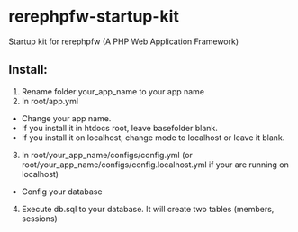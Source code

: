 rerephpfw-startup-kit
=====================

Startup kit for rerephpfw (A PHP Web Application Framework)

Install:
--------

1. Rename folder your_app_name to your app name
2. In root/app.yml
+ Change your app name. 
+ If you install it in htdocs root, leave basefolder blank.
+ If you install it on localhost, change mode to localhost or leave it blank.

3. In root/your_app_name/configs/config.yml (or root/your_app_name/configs/config.localhost.yml if your are running on localhost)
+ Config your database

4. Execute db.sql to your database. It will create two tables (members, sessions)